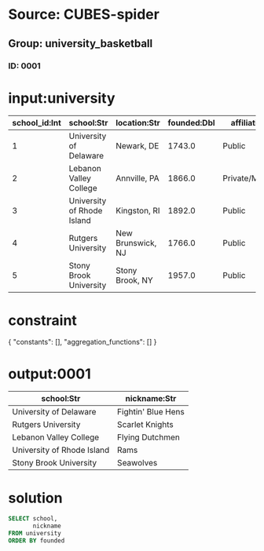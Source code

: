 # Source: CUBES-spider
## Group: university_basketball
### ID: 0001

# input:university

| school_id:Int | school:Str | location:Str | founded:Dbl | affiliation:Str | enrollment:Dbl | nickname:Str | primary_conference:Str |
|---|---|---|---|---|---|---|---|
| 1 | University of Delaware | Newark, DE | 1743.0 | Public | 19067.0 | Fightin' Blue Hens | Colonial Athletic Association ( D-I ) |
| 2 | Lebanon Valley College | Annville, PA | 1866.0 | Private/Methodist | 2100.0 | Flying Dutchmen | MAC Commonwealth Conference ( D-III ) |
| 3 | University of Rhode Island | Kingston, RI | 1892.0 | Public | 19095.0 | Rams | Atlantic 10 Conference ( D-I ) |
| 4 | Rutgers University | New Brunswick, NJ | 1766.0 | Public | 56868.0 | Scarlet Knights | American Athletic Conference ( D-I ) |
| 5 | Stony Brook University | Stony Brook, NY | 1957.0 | Public | 23997.0 | Seawolves | America East Conference ( D-I ) |

# constraint

{
  "constants": [],
  "aggregation_functions": []
}

# output:0001

| school:Str | nickname:Str |
|---|---|
| University of Delaware | Fightin' Blue Hens |
| Rutgers University | Scarlet Knights |
| Lebanon Valley College | Flying Dutchmen |
| University of Rhode Island | Rams |
| Stony Brook University | Seawolves |

# solution

```sql
SELECT school,
       nickname
FROM university
ORDER BY founded
```
